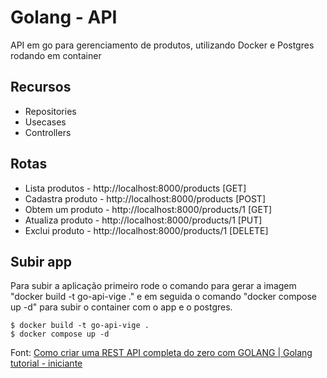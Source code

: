 # Golang - API

API em go para gerenciamento de produtos, utilizando Docker e Postgres rodando em container

## Recursos

- Repositories 
- Usecases
- Controllers
  
## Rotas

- Lista produtos - http://localhost:8000/products [GET]
- Cadastra produto - http://localhost:8000/products [POST]
- Obtem um produto - http://localhost:8000/products/1 [GET]
- Atualiza produto - http://localhost:8000/products/1 [PUT]
- Exclui produto - http://localhost:8000/products/1 [DELETE]

## Subir app

Para subir a aplicação primeiro rode o comando para gerar a imagem "docker build -t go-api-vige ." e em seguida o comando "docker compose up -d" para subir o container com o app e o postgres.

```
$ docker build -t go-api-vige .
$ docker compose up -d
```

Font: [Como criar uma REST API completa do zero com GOLANG | Golang tutorial - iniciante](https://www.youtube.com/watch?v=3p4mpId_ZU8&t=1875s)